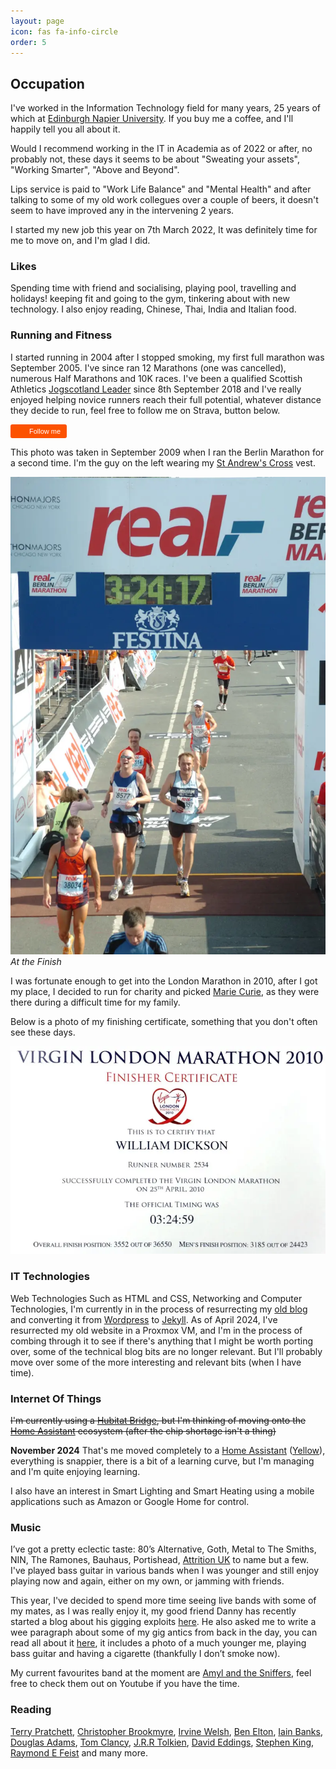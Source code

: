 ```yaml
---
layout: page
icon: fas fa-info-circle
order: 5
---
```


## Occupation

I've worked in the Information Technology field for many years, 25 years of which at [Edinburgh Napier University](https://www.napier.ac.uk). If you buy me a coffee, and I'll happily tell you all about it.

Would I recommend working in the IT in Academia as of 2022 or after, no probably not, these days it seems to be about "Sweating your assets", "Working Smarter", "Above and Beyond".

Lips service is paid to "Work Life Balance" and "Mental Health" and after talking to some of my old work collegues over a couple of beers, it doesn't seem to have improved any in the intervening 2 years.

I started my new job this year on 7th March 2022, It was definitely time for me to move on, and I'm glad I did.

### Likes

Spending time with friend and socialising, playing pool, travelling and holidays! keeping fit and going to the gym, tinkering about with new technology. I also enjoy reading, Chinese, Thai, India and Italian food.

### Running and Fitness

I started running in 2004 after I stopped smoking, my first full marathon was September 2005. I've since ran 12 Marathons (one was cancelled), numerous Half Marathons and 10K races. I've been a qualified Scottish Athletics [Jogscotland Leader](https://sauser.sportserve.net/pages/home.aspx) since 8th September 2018 and I've really enjoyed helping novice runners reach their full potential, whatever distance they decide to run, feel free to follow me on Strava, button below.

<a style="display:inline-block;background-color:#FC5200;color:#fff;padding:5px 10px 5px 30px;font-size:11px;font-family:Helvetica, Arial, sans-serif;white-space:nowrap;text-decoration:none;background-repeat:no-repeat;background-position:10px center;border-radius:3px;background-image:url('https://badges.strava.com/logo-strava-echelon.png')" href='https://strava.com/athletes/9589963' target="clean">Follow me</a>

This photo was taken in September 2009 when I ran the Berlin Marathon for a second time. I'm the guy on the left wearing my [St Andrew's Cross](https://en.wikipedia.org/wiki/Flag_of_Scotland) vest.

![Berlin Marathon](../assets/img/about/Berlin_Marathon.webp)_At the Finish_

I was fortunate enough to get into the London Marathon in 2010, after I got my place, I decided to run for charity and picked [Marie Curie](https://www.mariecurie.org.uk/), as they were there during a difficult time for my family.

Below is a photo of my finishing certificate, something that you don't often see these days.

![Finishing Certificate](../assets/img/about/London_Marathon_Certificate.webp)

### IT Technologies

Web Technologies Such as HTML and CSS, Networking and Computer Technologies, I'm currently in in the process of resurrecting my [old blog](https://web.archive.org/web/20180516212904/http://www.dickson.me.uk/) and converting it from [Wordpress](https://wordpress.org/) to  [Jekyll](https://jekyllrb.com/). As of April 2024, I've resurrected my old website in a Proxmox VM, and I'm in the process of combing through it to see if there's anything that I might be worth porting over, some of the technical blog bits are no longer relevant. But I'll probably move over some of the more interesting and relevant bits (when I have time).

### Internet Of Things

~~I'm currently using a [Hubitat Bridge](https://hubitat.com/), but I'm thinking of moving onto the  [Home Assistant](https://www.home-assistant.io/) ecosystem (after the chip shortage isn't a thing)~~

**November 2024** That's me moved completely to a [Home Assistant](https://www.home-assistant.io/) ([Yellow](https://www.home-assistant.io/yellow/)), everything is snappier, there is a bit of a learning curve, but I'm managing and I'm quite enjoying learning.

I also have an interest in Smart Lighting and Smart Heating using a mobile applications such as Amazon or Google Home for control.

### Music

I’ve got a pretty eclectic taste: 80’s Alternative, Goth, Metal to The Smiths, NIN, The Ramones, Bauhaus, Portishead, [Attrition UK](https://attritionuk.bandcamp.com/) to name but a few. I've played bass guitar in various bands when I was younger and still enjoy playing now and again, either on my own, or jamming with friends.

This year, I've decided to spend more time seeing live bands with some of my mates, as I was really enjoy it, my good friend Danny has recently started a blog about his gigging exploits [here](https://www.gig-antics.live). He also asked me to write a wee paragraph about some of my gig antics from back in the day, you can read all about it [here](https://www.gig-antics.live/post/introducing-peni-goth-bill), it includes a photo of a much younger me, playing bass guitar  and having a cigarette (thankfully I don’t smoke now).

My current favourites band at the moment are [Amyl and the Sniffers](https://www.amylandthesniffers.com/), feel free to check them out on Youtube if you have the time.

### Reading

[Terry Pratchett](https://www.terrypratchettbooks.com/), [Christopher Brookmyre](https://www.brookmyre.co.uk/), [Irvine Welsh](https://en.wikipedia.org/wiki/Irvine_Welsh), [Ben Elton](https://en.wikipedia.org/wiki/Ben_Elton), [Iain Banks](https://www.iain-banks.net/), [Douglas Adams](https://en.wikipedia.org/wiki/Douglas_Adams), [Tom Clancy](https://en.wikipedia.org/wiki/Tom_Clancy), [J.R.R Tolkien](https://en.wikipedia.org/wiki/J._R._R._Tolkien), [David Eddings](https://en.wikipedia.org/wiki/David_Eddings), [Stephen King](https://stephenking.com/), [Raymond E Feist](https://www.crydee.com/) and many more.
